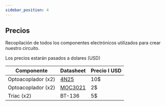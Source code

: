 ```yaml
---
sidebar_position: 4
---
```



## Precios

Recopilación de todos los componentes electrónicos utilizados para crear nuestro circuito.

Los precios estarán pasados a dolares (USD)

| Componente |  Datasheet | Precio I USD |
|--------------|--------------|--------------|
| Optoacoplador (x2)       | [4N25](https://www.vishay.com/docs/83725/4n25.pdf)       | 10$      |
| Optoacoplador (x2)       | [MOC3021](https://www.alldatasheet.es/datasheet-pdf/pdf/53870/FAIRCHILD/MOC3021.html)       | 2$       |
| Triac (x2)       | BT-136       | 5$       |
